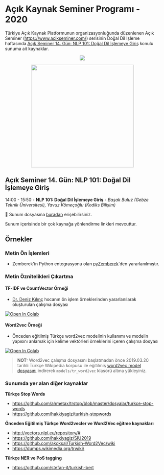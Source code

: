 # Açık Kaynak Seminer Programı - 2020
Türkiye Açık Kaynak Platformunun organizasyonluğunda düzenlenen Açık Seminer (https://www.acikseminer.com/) serisinin Doğal Dil İşleme haftasında [Açık Seminer 14. Gün: NLP 101: Doğal Dil İşlemeye Giriş](https://www.acikseminer.com/seminerler/acik-seminer-14-gun-nlp-101-dogal-dil-islemeye-giris-7194f676) konulu sunuma ait kaynaklar.

<p align="center">
  <img src="https://www.acikseminer.com/wp-content/uploads/2020/04/acil-seminer-logo.svg" />
</p>

<p align="center">
  <img src="https://media.kommunity.com/communities/tracikkaynak/events/acikseminer-3-gun-acik-kaynak-isletim-sistemleri-b7378831/18818/acikseminer.jpeg" width="335" />
</p>

## Açık Seminer 14. Gün: NLP 101: Doğal Dil İşlemeye Giriş

14:00 - 15:50 - **NLP 101: Doğal Dil İşlemeye Giriş** - *Başak Buluz (Gebze Teknik Üniversitesi), Yavuz Kömeçoğlu (Kodiks Bilişim)*

:paperclip: Sunum dosyasına [buradan](https://github.com/yz-ai/acikseminer2020/blob/master/NLP101-A%C3%A7%C4%B1k%20Seminer.pptx) erişebilirsiniz.

Sunum içerisinde bir çok kaynağa yönlendirme linkleri mevcuttur. 

## Örnekler

### Metin Ön İşlemleri
* Zemberek'in Python entegrasyonu olan [pyZemberek](https://github.com/kodiks/pyzemberek)'den yararlanılmıştır.


### Metin Öznitelikleri Çıkartma
#### TF-IDF ve CountVector Örneği
* [Dr. Deniz Kılınç](https://github.com/denopas) hocanın ön işlem örneklerinden yararlanılarak oluşturulan çalışma dosyası

[![Open In Colab](https://colab.research.google.com/assets/colab-badge.svg)](https://colab.research.google.com/github/yz-ai/acikseminer2020/blob/master/demos/TextProcessingPart1.ipynb)

#### Word2vec Örneği
* Önceden eğitilmiş Türkçe word2vec modelinin kullanımı ve modelin yapısını anlamak için kelime vektörleri örneklerini içeren çalışma dosyası

[![Open In Colab](https://colab.research.google.com/assets/colab-badge.svg)](https://colab.research.google.com/github/yz-ai/acikseminer2020/blob/master/demos/word2vec_tr_analysis.ipynb)

>  **NOT:** Word2vec çalışma dosyasını başlatmadan önce 2019.03.20 tarihli Türkçe Wikipedia korpusu ile eğitilmiş [word2vec model dosyasını](https://dumps.wikimedia.org/trwiki/) indirerek `models/tr_word2vec` klasörü altına yükleyiniz.

### Sunumda yer alan diğer kaynaklar
**Türkçe Stop Words**
- https://github.com/ahmetax/trstop/blob/master/dosyalar/turkce-stop-words
- https://github.com/hakkiyagiz/turkish-stopwords

**Önceden Eğitilmiş Türkçe Word2vecler ve Word2Vec eğitme kaynakları**
- http://vectors.nlpl.eu/repository/#
- https://github.com/hakkiyagiz/SIU2019
- https://github.com/akoksal/Turkish-Word2Vec/wiki
- https://dumps.wikimedia.org/trwiki/

**Türkçe NER ve PoS tagging**
- https://github.com/stefan-it/turkish-bert
